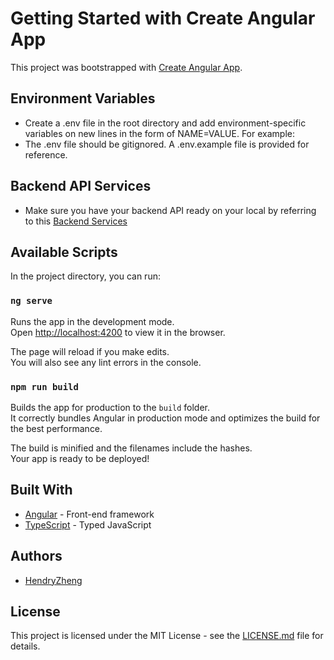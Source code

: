 # Getting Started with Create Angular App

This project was bootstrapped with [Create Angular App](https://angular.io/).
## Environment Variables

- Create a .env file in the root directory and add environment-specific variables on new lines in the form of NAME=VALUE. For example:
- The .env file should be gitignored. A .env.example file is provided for reference.

## Backend API Services

- Make sure you have your backend API ready on your local by referring to this [Backend Services](https://github.com/xen-HendryZheng/trip-fare-application/tree/master/backend)

## Available Scripts

In the project directory, you can run:

### `ng serve`

Runs the app in the development mode.\
Open [http://localhost:4200](http://localhost:4200) to view it in the browser.

The page will reload if you make edits.\
You will also see any lint errors in the console.

### `npm run build`

Builds the app for production to the `build` folder.\
It correctly bundles Angular in production mode and optimizes the build for the best performance.

The build is minified and the filenames include the hashes.\
Your app is ready to be deployed!

## Built With

- [Angular](https://angular.io/) - Front-end framework
- [TypeScript](https://www.typescriptlang.org/) - Typed JavaScript

## Authors

- [HendryZheng](https://github.com/xen-HendryZheng)

## License

This project is licensed under the MIT License - see the [LICENSE.md](LICENSE.md) file for details.
